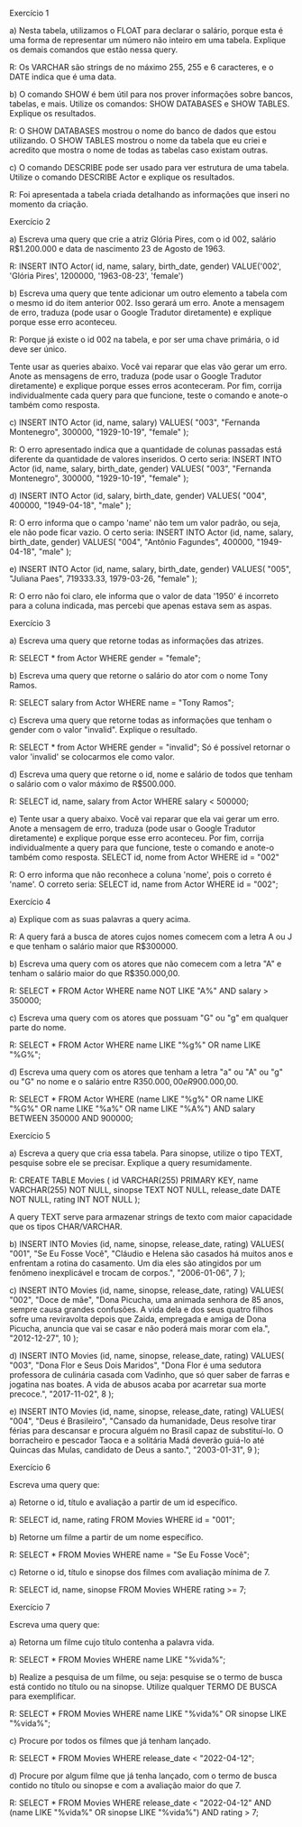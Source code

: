 Exercício 1

a) Nesta tabela, utilizamos o FLOAT para declarar o salário, porque esta é uma forma de representar um número não inteiro em uma tabela. Explique os demais comandos que estão nessa query.

R: Os VARCHAR são strings de no máximo 255, 255 e 6 caracteres, e o DATE indica que é uma data.


b) O comando SHOW é bem útil para nos prover informações sobre bancos, tabelas, e mais. Utilize os comandos: SHOW DATABASES e SHOW TABLES. Explique os resultados.

R: O SHOW DATABASES mostrou o nome do banco de dados que estou utilizando. O SHOW TABLES mostrou o nome da tabela que eu criei e acredito que mostra o nome de todas as tabelas caso existam outras.


c) O comando DESCRIBE pode ser usado para ver estrutura de uma tabela. Utilize o comando  DESCRIBE Actor e explique os resultados.

R: Foi apresentada a tabela criada detalhando as informações que inseri no momento da criação.


Exercício 2

a) Escreva uma query que crie a atriz Glória Pires, com o id 002, salário R$1.200.000 e data de nascimento 23 de Agosto de 1963.

R: INSERT INTO Actor(
id, name, salary, birth_date, gender)
VALUE('002', 'Glória Pires', 1200000, '1963-08-23', 'female')

b) Escreva uma query que tente adicionar um outro elemento a tabela com o mesmo id do item anterior 002. Isso gerará um erro. Anote a mensagem de erro, traduza (pode usar o Google Tradutor diretamente) e explique porque esse erro aconteceu.

R: Porque já existe o id 002 na tabela, e por ser uma chave primária, o id deve ser único.

Tente usar as queries abaixo. Você vai reparar que elas vão gerar um erro. Anote as mensagens de erro, traduza (pode usar o Google Tradutor diretamente) e explique porque esses erros aconteceram. Por fim, corrija individualmente cada query para que funcione, teste o comando e anote-o também como resposta.

c) INSERT INTO Actor (id, name, salary)
VALUES(
  "003", 
  "Fernanda Montenegro",
  300000,
  "1929-10-19", 
  "female"
);

R: O erro apresentado indica que a quantidade de colunas passadas está diferente da quantidade de valores inseridos. O certo seria:
INSERT INTO Actor (id, name, salary, birth_date, gender)
VALUES(
  "003", 
  "Fernanda Montenegro",
  300000,
  "1929-10-19", 
  "female"
);

d) INSERT INTO Actor (id, salary, birth_date, gender)
VALUES(
  "004",
  400000,
  "1949-04-18", 
  "male"
);

R: O erro informa que o campo 'name' não tem um valor padrão, ou seja, ele não pode ficar vazio. O certo seria: 
INSERT INTO Actor (id, name, salary, birth_date, gender)
VALUES(
  "004", 
  "Antônio Fagundes",
  400000,
  "1949-04-18", 
  "male"
);

e) INSERT INTO Actor (id, name, salary, birth_date, gender)
VALUES(
  "005", 
  "Juliana Paes",
  719333.33,
  1979-03-26, 
  "female"
);

R: O erro não foi claro, ele informa que o valor de data '1950' é incorreto para a coluna indicada, mas percebi que apenas estava sem as aspas.


Exercício 3

a) Escreva uma query que retorne todas as informações das atrizes.

R: SELECT * from Actor WHERE gender = "female";

b) Escreva uma query que retorne o salário do ator com o nome Tony Ramos.

R: SELECT salary from Actor WHERE name = "Tony Ramos";

c) Escreva uma query que retorne todas as informações que tenham o gender com o valor "invalid". Explique o resultado.

R: SELECT * from Actor WHERE gender = "invalid";
Só é possível retornar o valor 'invalid' se colocarmos ele como valor.

d) Escreva uma query que retorne o id, nome e salário de todos que tenham o salário com o valor máximo de R$500.000.

R: SELECT id, name, salary from Actor WHERE salary < 500000;

e) Tente usar a query abaixo. Você vai reparar que ela vai gerar um erro. Anote a mensagem de erro, traduza (pode usar o Google Tradutor diretamente) e explique porque esse erro aconteceu. Por fim, corrija individualmente a query para que funcione, teste o comando e anote-o também como resposta.
SELECT id, nome from Actor WHERE id = "002"

R: O erro informa que não reconhece a coluna 'nome', pois o correto é 'name'. O correto seria:
SELECT id, name from Actor WHERE id = "002";


Exercício 4

a) Explique com as suas palavras a query acima.

R: A query fará a busca de atores cujos nomes comecem com a letra A ou J e que tenham o salário maior que R$300000.

b) Escreva uma query com os atores que não comecem com a letra "A" e tenham o salário maior do que R$350.000,00.

R: SELECT * FROM Actor
WHERE name NOT LIKE "A%" AND salary > 350000;

c) Escreva uma query com os atores que possuam "G" ou "g" em qualquer parte do nome. 

R: SELECT * FROM Actor
WHERE name LIKE "%g%" OR name LIKE "%G%";

d) Escreva uma query com os atores que tenham a letra "a" ou "A" ou "g" ou "G" no nome e o salário entre R$350.000,00 e R$900.000,00.

R: SELECT * FROM Actor
WHERE (name LIKE "%g%" OR name LIKE "%G%" OR name LIKE "%a%" OR name LIKE "%A%") 
AND salary BETWEEN 350000 AND 900000;


Exercício 5

a) Escreva a query que cria essa tabela. Para sinopse, utilize o tipo TEXT, pesquise sobre ele se precisar. Explique a query resumidamente.

R: CREATE TABLE Movies (
id VARCHAR(255) PRIMARY KEY,
name VARCHAR(255) NOT NULL,
sinopse TEXT NOT NULL,
release_date DATE NOT NULL,
rating INT NOT NULL
);

A query TEXT serve para armazenar strings de texto com maior capacidade que os tipos CHAR/VARCHAR. 

b) INSERT INTO Movies (id, name, sinopse, release_date, rating)
VALUES(
  "001", 
  "Se Eu Fosse Você",
  "Cláudio e Helena são casados há muitos anos e enfrentam a rotina do casamento. Um dia eles são atingidos por um fenômeno inexplicável e trocam de corpos.",
  "2006-01-06", 
  7
);

c) INSERT INTO Movies (id, name, sinopse, release_date, rating)
VALUES(
  "002", 
  "Doce de mãe",
  "Dona Picucha, uma animada senhora de 85 anos, sempre causa grandes confusões. A vida dela e dos seus quatro filhos sofre uma reviravolta depois que Zaida, empregada e amiga de Dona Picucha, anuncia que vai se casar e não poderá mais morar com ela.",
  "2012-12-27", 
  10
);

d) INSERT INTO Movies (id, name, sinopse, release_date, rating)
VALUES(
  "003", 
  "Dona Flor e Seus Dois Maridos",
  "Dona Flor é uma sedutora professora de culinária casada com Vadinho, que só quer saber de farras e jogatina nas boates. A vida de abusos acaba por acarretar sua morte precoce.",
  "2017-11-02", 
  8
);

e) INSERT INTO Movies (id, name, sinopse, release_date, rating)
VALUES(
  "004", 
  "Deus é Brasileiro",
  "Cansado da humanidade, Deus resolve tirar férias para descansar e procura alguém no Brasil capaz de substituí-lo. O borracheiro e pescador Taoca e a solitária Madá deverão guiá-lo até Quincas das Mulas, candidato de Deus a santo.",
  "2003-01-31", 
  9
);


Exercício 6

Escreva uma query que:

a) Retorne o id, título e avaliação a partir de um id específico.

R: SELECT id, name, rating FROM Movies WHERE id = "001";

b) Retorne um filme a partir de um nome específico.

R: SELECT * FROM Movies WHERE name = "Se Eu Fosse Você";

c) Retorne o id, título e sinopse dos filmes com avaliação mínima de 7.

R: SELECT id, name, sinopse FROM Movies WHERE rating >= 7;

Exercício 7
    
Escreva uma query que:
    
a) Retorna um filme cujo título contenha a palavra vida.

R: SELECT * FROM Movies WHERE name LIKE "%vida%";

b) Realize a pesquisa de um filme, ou seja: pesquise se o termo de busca está contido no título ou na sinopse. Utilize qualquer TERMO DE BUSCA para exemplificar.

R: SELECT * FROM Movies WHERE name LIKE "%vida%" OR sinopse LIKE "%vida%";

c) Procure por todos os filmes que já tenham lançado.

R: SELECT * FROM Movies WHERE release_date < "2022-04-12";

d) Procure por algum filme que já tenha lançado, com o termo de busca contido no título ou sinopse e com a avaliação maior do que 7.

R: SELECT * FROM Movies WHERE release_date < "2022-04-12" 
AND (name LIKE "%vida%" OR sinopse LIKE "%vida%") 
AND rating > 7;